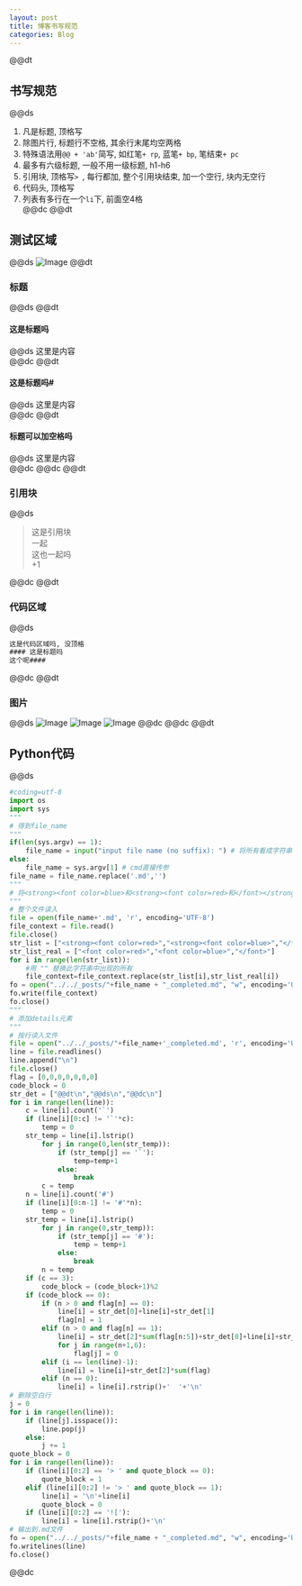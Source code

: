 ```yaml
---  
layout: post  
title: 博客书写规范  
categories: Blog  
---  
```

@@dt
## 书写规范
@@ds
1. 凡是标题, 顶格写  
2. 除图片行, 标题行不空格, 其余行末尾均空两格  
3. 特殊语法用`@@ + 'ab'`简写, 如红笔`+ rp`, 蓝笔`+ bp`, 笔结束`+ pc`  
4. 最多有六级标题, 一般不用一级标题, h1-h6  
5. 引用块, 顶格写`> `, 每行都加, 整个引用块结束, 加一个空行, 块内无空行  
6. 代码头, 顶格写  
7. 列表有多行在一个`li`下, 前面空4格  
@@dc
@@dt
## 测试区域
@@ds
![Image](https://s3.jpg.cm/2020/10/15/thPvw.png)
@@dt
### 标题
@@ds
@@dt
#### 这是标题吗
@@ds
这里是内容  
@@dc
@@dt
#### 这是标题吗#
@@ds
这里是内容  
@@dc
@@dt
#### 标题可以加空格吗    
@@ds
这里是内容  
@@dc
@@dc
@@dt
### 引用块
@@ds
> 这是引用块  
> 一起  
> 这也一起吗  
> +1  

@@dc
@@dt
### 代码区域
@@ds
 ``` txt
这是代码区域吗, 没顶格
#### 这是标题吗
这个呢####
 ```  
@@dc
@@dt
### 图片
@@ds
![Image](https://s3.jpg.cm/2020/10/15/thPvw.png)
![Image](https://s3.jpg.cm/2020/10/15/thPvw.png)
![Image](https://s3.jpg.cm/2020/10/15/thPvw.png)
@@dc
@@dc
@@dt
## Python代码
@@ds
``` python
#coding=utf-8
import os
import sys
"""
# 得到file_name
"""
if(len(sys.argv) == 1):
    file_name = input("input file name (no suffix): ") # 将所有看成字符串
else:
    file_name = sys.argv[1] # cmd直接传参
file_name = file_name.replace('.md','')
"""
# 将<strong><font color=blue>和<strong><font color=red>和</font></strong>变为相应的值
"""
# 整个文件读入
file = open(file_name+'.md', 'r', encoding='UTF-8') 
file_context = file.read()
file.close()
str_list = ["<strong><font color=red>","<strong><font color=blue>","</font></strong>"]
str_list_real = ["<font color=red>","<font color=blue>","</font>"]
for i in range(len(str_list)):
    #用 "" 替换此字符串中出现的所有
    file_context=file_context.replace(str_list[i],str_list_real[i])
fo = open("../../_posts/"+file_name + "_completed.md", "w", encoding='UTF-8')
fo.write(file_context)
fo.close()
"""
# 添加details元素
"""
# 按行读入文件
file = open("../../_posts/"+file_name+'_completed.md', 'r', encoding='UTF-8') 
line = file.readlines()
line.append("\n")
file.close()
flag = [0,0,0,0,0,0,0]
code_block = 0
str_det = ["@@dt\n","@@ds\n","@@dc\n"]
for i in range(len(line)):
    c = line[i].count('`')
    if (line[i][0:c] != '`'*c):
        temp = 0
	str_temp = line[i].lstrip()
        for j in range(0,len(str_temp)):
            if (str_temp[j] == '`'):
                temp=temp+1
            else:
                break
        c = temp
    n = line[i].count('#')
    if (line[i][0:n-1] != '#'*n):
        temp = 0
	str_temp = line[i].lstrip()
        for j in range(0,str_temp)):
            if (str_temp[j] == '#'):
                temp = temp+1
            else:
                break
        n = temp
    if (c == 3):
        code_block = (code_block+1)%2
    if (code_block == 0):
        if (n > 0 and flag[n] == 0):
            line[i] = str_det[0]+line[i]+str_det[1]
            flag[n] = 1
        elif (n > 0 and flag[n] == 1):
            line[i] = str_det[2]*sum(flag[n:5])+str_det[0]+line[i]+str_det[1]
            for j in range(n+1,6):
                flag[j] = 0
        elif (i == len(line)-1):
            line[i] = line[i]+str_det[2]*sum(flag)
        elif (n == 0):
            line[i] = line[i].rstrip()+'  '+'\n'
# 删除空白行
j = 0 
for i in range(len(line)):
    if (line[j].isspace()):
        line.pop(j)
    else:
        j += 1
quote_block = 0
for i in range(len(line)):
    if (line[i][0:2] == '> ' and quote_block == 0):
        quote_block = 1
    elif (line[i][0:2] != '> ' and quote_block == 1):
        line[i] = '\n'+line[i]
        quote_block = 0
    if (line[i][0:2] == '!['):
        line[i] = line[i].rstrip()+'\n'
# 输出到.md文件
fo = open("../../_posts/"+file_name + "_completed.md", "w", encoding='UTF-8')
fo.writelines(line)
fo.close()
```  

@@dc
